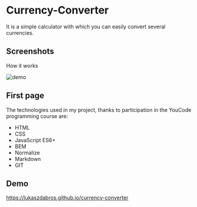 # Currency-Converter
It is a simple calculator with which you can easily convert several currencies.

## Screenshots
How it works

![demo](video/..currncy-vid.gif)

## First page
The technologies used in my project, thanks to participation in the YouCode programming course are: 
- HTML
- CSS
- JavaScript ES6+
- BEM 
- Normalize
- Markdown
- GIT

## Demo
https://lukaszdabros.github.io/currency-converter